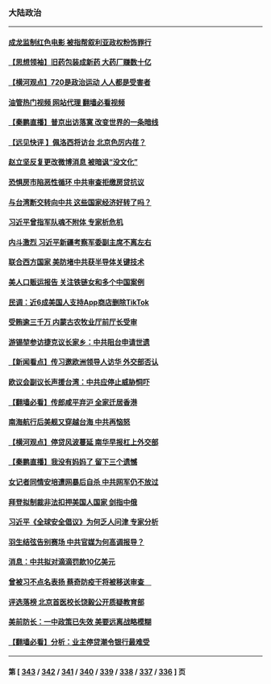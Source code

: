 ### 大陆政治
---
#### [成龙监制红色电影 被指帮叙利亚政权粉饰罪行](../../pages/ncid277/n13785624.md?07211245) 
#### [【思想领袖】旧药包装成新药 大药厂赚数十亿](../../pages/ncid277/n13771487.md?07211245) 
#### [【横河观点】720是政治运动 人人都是受害者](../../pages/ncid277/n13785657.md?07211245) 
#### [油管热门视频 网站代理 翻墙必看视频](http://209.222.30.114:81/youtube.html?07211245)
#### [【秦鹏直播】普京出访落寞 改变世界的一条暗线](../../pages/ncid277/n13785653.md?07211245) 
#### [【远见快评 】佩洛西将访台 北京色厉内荏？](../../pages/ncid277/n13785617.md?07211245) 
#### [赵立坚反复更改微博消息 被暗讽“没文化”](../../pages/ncid277/n13785585.md?07211245) 
#### [恐惧房市陷恶性循环 中共审查拒缴房贷抗议](../../pages/ncid277/n13785557.md?07211245) 
#### [与台湾断交转向中共 这些国家经济好转了吗？](../../pages/ncid277/n13785465.md?07211245) 
#### [习近平曾指军队魂不附体 专家析危机](../../pages/ncid277/n13785453.md?07211245) 
#### [内斗激烈 习近平新疆考察军委副主席不离左右](../../pages/ncid277/n13784874.md?07211245) 
#### [联合西方国家 美防堵中共获半导体关键技术](../../pages/ncid277/n13784887.md?07211245) 
#### [美人口贩运报告 关注铁链女和多个中国案例](../../pages/ncid277/n13785235.md?07211245) 
#### [民调：近6成美国人支持App商店删除TikTok](../../pages/ncid277/n13785206.md?07211245) 
#### [受贿逾三千万 内蒙古农牧业厅前厅长受审](../../pages/ncid277/n13785251.md?07211245) 
#### [游锡堃参访捷克议长家乡：中共阻台申请世遗](../../pages/ncid277/n13785163.md?07211245) 
#### [【新闻看点】传习邀欧洲领导人访华 外交部否认](../../pages/ncid277/n13784701.md?07211245) 
#### [欧议会副议长声援台湾：中共应停止威胁恫吓](../../pages/ncid277/n13785107.md?07211245) 
#### [【翻墙必看】传郎咸平弃沪 全家迁居香港](../../pages/ncid277/n13784894.md?07211245) 
#### [南海航行后美舰又穿越台海 中共再恼怒](../../pages/ncid277/n13784908.md?07211245) 
#### [【横河观点】停贷风波蔓延 南华早报杠上外交部](../../pages/ncid277/n13784806.md?07211245) 
#### [【秦鹏直播】我没有妈妈了 留下三个遗憾](../../pages/ncid277/n13784788.md?07211245) 
#### [女记者同情安培遭网暴后自杀 中共网军仍不放过](../../pages/ncid277/n13784810.md?07211245) 
#### [拜登拟制裁非法扣押美国人国家 剑指中俄](../../pages/ncid277/n13784765.md?07211245) 
#### [习近平《全球安全倡议》为何乏人问津 专家分析](../../pages/ncid277/n13784733.md?07211245) 
#### [羽生结弦告别赛场 中共官媒为何高调报导？](../../pages/ncid277/n13784746.md?07211245) 
#### [消息：中共拟对滴滴罚款10亿美元](../../pages/ncid277/n13784689.md?07211245) 
#### [曾被习不点名表扬 蔡奇防疫干将被移送审查　](../../pages/ncid277/n13784594.md?07211245) 
#### [评选落榜 北京首医校长饶毅公开质疑教育部](../../pages/ncid277/n13784306.md?07211245) 
#### [美前防长：一中政策已失效 美要远离战略模糊](../../pages/ncid277/n13784241.md?07211245) 
#### [【翻墙必看】分析：业主停贷潮令银行最难受](../../pages/ncid277/n13784181.md?07211245) 

---
#### 第 [ [343](./343.md?07211245) / [342](./342.md?07211245) / [341](./341.md?07211245) / [340](./340.md?07211245) / [339](./339.md?07211245) / [338](./338.md?07211245) / [337](./337.md?07211245) / [336](./336.md?07211245) ] 页
